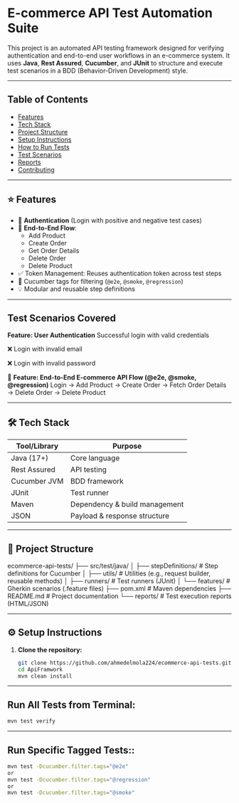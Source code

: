 # E-commerce API Test Automation Suite

This project is an automated API testing framework designed for verifying authentication and end-to-end user workflows in an e-commerce system. It uses **Java**, **Rest Assured**, **Cucumber**, and **JUnit** to structure and execute test scenarios in a BDD (Behavior-Driven Development) style.

---

## Table of Contents

- [Features](#-features)
- [Tech Stack](#-tech-stack)
- [Project Structure](#-project-structure)
- [Setup Instructions](#-setup-instructions)
- [How to Run Tests](#-how-to-run-tests)
- [Test Scenarios](#-test-scenarios-covered)
- [Reports](#-reports)
- [Contributing](#-contributing)

---

## ⭐ Features

- 🔐 **Authentication** (Login with positive and negative test cases)
- 🚀 **End-to-End Flow**:
  - Add Product
  - Create Order
  - Get Order Details
  - Delete Order
  - Delete Product
- ✅ Token Management: Reuses authentication token across test steps
- 📎 Cucumber tags for filtering (`@e2e`, `@smoke`, `@regression`)
- 💡 Modular and reusable step definitions

---

## Test Scenarios Covered

**Feature: User Authentication**
Successful login with valid credentials

❌ Login with invalid email

❌ Login with invalid password

📌 **Feature: End-to-End E-commerce API Flow (@e2e, @smoke, @regression)**
Login → Add Product → Create Order → Fetch Order Details → Delete Order → Delete Product

---

## 🛠 Tech Stack

| Tool/Library | Purpose                       |
| ------------ | ----------------------------- |
| Java (17+)   | Core language                 |
| Rest Assured | API testing                   |
| Cucumber JVM | BDD framework                 |
| JUnit        | Test runner                   |
| Maven        | Dependency & build management |
| JSON         | Payload & response structure  |

---

## 📂 Project Structure

ecommerce-api-tests/
├── src/test/java/
│ ├── stepDefinitions/ # Step definitions for Cucumber
│ ├── utils/ # Utilities (e.g., request builder, reusable methods)
│ ├── runners/ # Test runners (JUnit)
│ └── features/ # Gherkin scenarios (.feature files)
├── pom.xml # Maven dependencies
├── README.md # Project documentation
└── reports/ # Test execution reports (HTML/JSON)

---

## ⚙️ Setup Instructions

1. **Clone the repository:**

   ```bash
   git clone https://github.com/ahmedelmola224/ecommerce-api-tests.git
   cd ApiFramwork
   mvn clean install
   ```

---

## Run All Tests from Terminal:

```bash
mvn test verify
```

---

## Run Specific Tagged Tests::

```bash
mvn test -Dcucumber.filter.tags="@e2e"
or
mvn test -Dcucumber.filter.tags="@regression"
or
mvn test -Dcucumber.filter.tags="@smoke"
```

